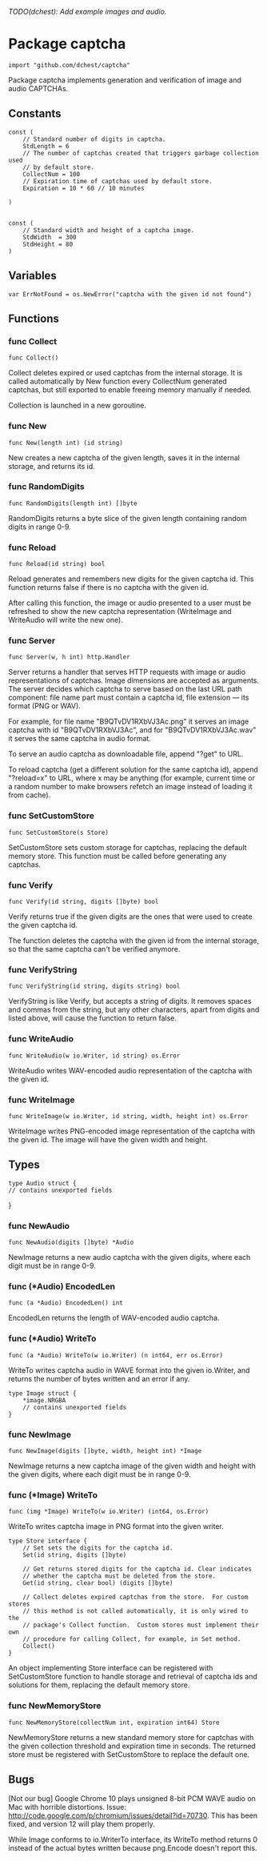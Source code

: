 *TODO(dchest): Add example images and audio.*

Package captcha
=====================

	import "github.com/dchest/captcha"

Package captcha implements generation and verification of image and audio
CAPTCHAs.


Constants
---------

	const (
		// Standard number of digits in captcha.
		StdLength = 6
		// The number of captchas created that triggers garbage collection used
		// by default store.
		CollectNum = 100
		// Expiration time of captchas used by default store.
		Expiration = 10 * 60 // 10 minutes

	)


	const (
	    // Standard width and height of a captcha image.
	    StdWidth  = 300
	    StdHeight = 80
	)



Variables
---------

	var ErrNotFound = os.NewError("captcha with the given id not found")



Functions
---------

### func Collect

	func Collect()
	
Collect deletes expired or used captchas from the internal storage. It is
called automatically by New function every CollectNum generated captchas,
but still exported to enable freeing memory manually if needed.

Collection is launched in a new goroutine.

### func New

	func New(length int) (id string)
	
New creates a new captcha of the given length, saves it in the internal
storage, and returns its id.

### func RandomDigits

	func RandomDigits(length int) []byte
	
RandomDigits returns a byte slice of the given length containing random
digits in range 0-9.

### func Reload

	func Reload(id string) bool
	
Reload generates and remembers new digits for the given captcha id.  This
function returns false if there is no captcha with the given id.

After calling this function, the image or audio presented to a user must be
refreshed to show the new captcha representation (WriteImage and WriteAudio
will write the new one).

### func Server

	func Server(w, h int) http.Handler
	
Server returns a handler that serves HTTP requests with image or
audio representations of captchas. Image dimensions are accepted as
arguments. The server decides which captcha to serve based on the last URL
path component: file name part must contain a captcha id, file extension —
its format (PNG or WAV).

For example, for file name "B9QTvDV1RXbVJ3Ac.png" it serves an image captcha
with id "B9QTvDV1RXbVJ3Ac", and for "B9QTvDV1RXbVJ3Ac.wav" it serves the
same captcha in audio format.

To serve an audio captcha as downloadable file, append "?get" to URL.

To reload captcha (get a different solution for the same captcha id), append
"?reload=x" to URL, where x may be anything (for example, current time or a
random number to make browsers refetch an image instead of loading it from
cache).

### func SetCustomStore

	func SetCustomStore(s Store)
	
SetCustomStore sets custom storage for captchas, replacing the default
memory store. This function must be called before generating any captchas.

### func Verify

	func Verify(id string, digits []byte) bool
	
Verify returns true if the given digits are the ones that were used to
create the given captcha id.

The function deletes the captcha with the given id from the internal
storage, so that the same captcha can't be verified anymore.

### func VerifyString

	func VerifyString(id string, digits string) bool
	
VerifyString is like Verify, but accepts a string of digits.  It removes
spaces and commas from the string, but any other characters, apart from
digits and listed above, will cause the function to return false.

### func WriteAudio

	func WriteAudio(w io.Writer, id string) os.Error
	
WriteAudio writes WAV-encoded audio representation of the captcha with the
given id.

### func WriteImage

	func WriteImage(w io.Writer, id string, width, height int) os.Error
	
WriteImage writes PNG-encoded image representation of the captcha with the
given id. The image will have the given width and height.


Types
-----

	type Audio struct {
    // contains unexported fields
}
	

### func NewAudio

	func NewAudio(digits []byte) *Audio
	
NewImage returns a new audio captcha with the given digits, where each digit
must be in range 0-9.

### func (*Audio) EncodedLen

	func (a *Audio) EncodedLen() int
	
EncodedLen returns the length of WAV-encoded audio captcha.

### func (*Audio) WriteTo

	func (a *Audio) WriteTo(w io.Writer) (n int64, err os.Error)
	
WriteTo writes captcha audio in WAVE format into the given io.Writer, and
returns the number of bytes written and an error if any.

	type Image struct {
	    *image.NRGBA
	    // contains unexported fields
	}
	

### func NewImage

	func NewImage(digits []byte, width, height int) *Image
	
NewImage returns a new captcha image of the given width and height with the
given digits, where each digit must be in range 0-9.

### func (*Image) WriteTo

	func (img *Image) WriteTo(w io.Writer) (int64, os.Error)
	
WriteTo writes captcha image in PNG format into the given writer.

	type Store interface {
	    // Set sets the digits for the captcha id.
	    Set(id string, digits []byte)

	    // Get returns stored digits for the captcha id. Clear indicates
	    // whether the captcha must be deleted from the store.
	    Get(id string, clear bool) (digits []byte)

	    // Collect deletes expired captchas from the store.  For custom stores
	    // this method is not called automatically, it is only wired to the
	    // package's Collect function.  Custom stores must implement their own
	    // procedure for calling Collect, for example, in Set method.
	    Collect()
	}
	
An object implementing Store interface can be registered with SetCustomStore
function to handle storage and retrieval of captcha ids and solutions for
them, replacing the default memory store.

### func NewMemoryStore

	func NewMemoryStore(collectNum int, expiration int64) Store
	
NewMemoryStore returns a new standard memory store for captchas with the
given collection threshold and expiration time in seconds. The returned
store must be registered with SetCustomStore to replace the default one.


Bugs
----

[Not our bug] Google Chrome 10 plays unsigned 8-bit PCM WAVE
audio on Mac with horrible distortions.  Issue:
http://code.google.com/p/chromium/issues/detail?id=70730.
This has been fixed, and version 12 will play them properly.

While Image conforms to io.WriterTo interface, its WriteTo
method returns 0 instead of the actual bytes written because png.Encode
doesn't report this.
